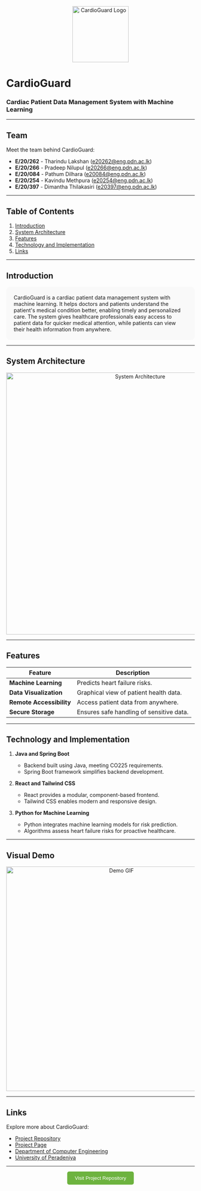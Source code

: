 <div align="center">
  <img src="./Images/logo.png" alt="CardioGuard Logo" width="150">
</div>

# CardioGuard  
### Cardiac Patient Data Management System with Machine Learning  

---

## Team

Meet the team behind CardioGuard:
-  **E/20/262** - Tharindu Lakshan ([e20262@eng.pdn.ac.lk](mailto:e20262@eng.pdn.ac.lk))
-  **E/20/266** - Pradeep Nilupul ([e20266@eng.pdn.ac.lk](mailto:e20266@eng.pdn.ac.lk))
-  **E/20/084** - Pathum Dilhara ([e20084@eng.pdn.ac.lk](mailto:e20084@eng.pdn.ac.lk))
-  **E/20/254** - Kavindu Methpura ([e20254@eng.pdn.ac.lk](mailto:e20254@eng.pdn.ac.lk))
-  **E/20/397** - Dimantha Thilakasiri ([e20397@eng.pdn.ac.lk](mailto:e20397@eng.pdn.ac.lk))

---

## Table of Contents
1. [Introduction](#introduction)
2. [System Architecture](#system-architecture)
3. [Features](#features)
4. [Technology and Implementation](#technology-and-implementation)
5. [Links](#links)

---

## Introduction

<div style="background-color:#f9f9f9; padding:20px; border-radius:10px;">
  CardioGuard is a cardiac patient data management system with machine learning. It helps doctors and patients understand the patient's medical condition better, enabling timely and personalized care. The system gives healthcare professionals easy access to patient data for quicker medical attention, while patients can view their health information from anywhere.
</div>

---

## System Architecture

<div align="center">
  <img src="./images/system-architecture.png" alt="System Architecture" width="700">
</div>

---

## Features  

| **Feature**           | **Description**                             |
|------------------------|---------------------------------------------|
| **Machine Learning**   | Predicts heart failure risks.              |
| **Data Visualization** | Graphical view of patient health data.     |
| **Remote Accessibility** | Access patient data from anywhere.         |
| **Secure Storage**     | Ensures safe handling of sensitive data.   |

---

## Technology and Implementation

1. **Java and Spring Boot**  
   - Backend built using Java, meeting CO225 requirements.  
   - Spring Boot framework simplifies backend development.

2. **React and Tailwind CSS**  
   - React provides a modular, component-based frontend.  
   - Tailwind CSS enables modern and responsive design.

3. **Python for Machine Learning**  
   - Python integrates machine learning models for risk prediction.  
   - Algorithms assess heart failure risks for proactive healthcare.

---

## Visual Demo

<div align="center">
  <img src="./images/demo.gif" alt="Demo GIF" width="600">
</div>

---

## Links  

Explore more about CardioGuard:
- [Project Repository](https://github.com/cepdnaclk/e20-co227-Cardiac-Patient-Data-Management-System)  
- [Project Page](https://cepdnaclk.github.io/e20-co227-Cardiac-Patient-Data-Management-System)  
- [Department of Computer Engineering](http://www.ce.pdn.ac.lk/)  
- [University of Peradeniya](https://eng.pdn.ac.lk/)

---

<div align="center">
  <a href="https://github.com/cepdnaclk/e20-co227-Cardiac-Patient-Data-Management-System" target="_blank">
    <button style="background-color:#6DB33F; color:white; padding:10px 20px; border:none; border-radius:5px;">
      Visit Project Repository
    </button>
  </a>
</div>
